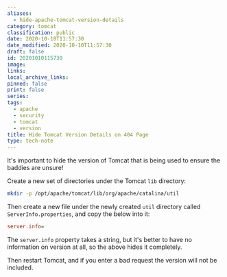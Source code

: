 ```yaml
---
aliases:
  - hide-apache-tomcat-version-details
category: tomcat
classification: public
date: 2020-10-10T11:57:30
date_modified: 2020-10-10T11:57:30
draft: false
id: 20201010115730
image: 
links: 
local_archive_links: 
pinned: false
print: false
series: 
tags:
  - apache
  - security
  - tomcat
  - version
title: Hide Tomcat Version Details on 404 Page
type: tech-note
---
```


It's important to hide the version of Tomcat that is being used to ensure the baddies are unsure!

Create a new set of directories under the Tomcat `lib` directory:

```sh
mkdir -p /opt/apache/tomcat/lib/org/apache/catalina/util
```

Then create a new file under the newly created `util` directory called `ServerInfo.properties`, and copy the below into it:

```ini
server.info=
```

The `server.info` property takes a string, but it's better to have no information on version at all, so the above hides it completely.

Then restart Tomcat, and if you enter a bad request the version will not be included.